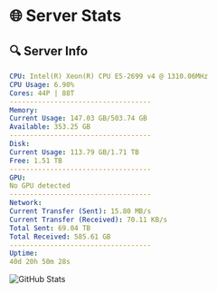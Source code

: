 # 🌐 Server Stats
## 🔍 Server Info
```yaml
CPU: Intel(R) Xeon(R) CPU E5-2699 v4 @ 1310.06MHz
CPU Usage: 6.90%
Cores: 44P | 88T
-----------------------------------
Memory:
Current Usage: 147.03 GB/503.74 GB
Available: 353.25 GB
-----------------------------------
Disk:
Current Usage: 113.79 GB/1.71 TB
Free: 1.51 TB
-----------------------------------
GPU:
No GPU detected
-----------------------------------
Network:
Current Transfer (Sent): 15.80 MB/s
Current Transfer (Received): 70.11 KB/s
Total Sent: 69.04 TB
Total Received: 585.61 GB
-----------------------------------
Uptime:
40d 20h 50m 28s
```
![GitHub Stats](https://img.shields.io/badge/Updated-2025-04-17_18:13:17-blue)
